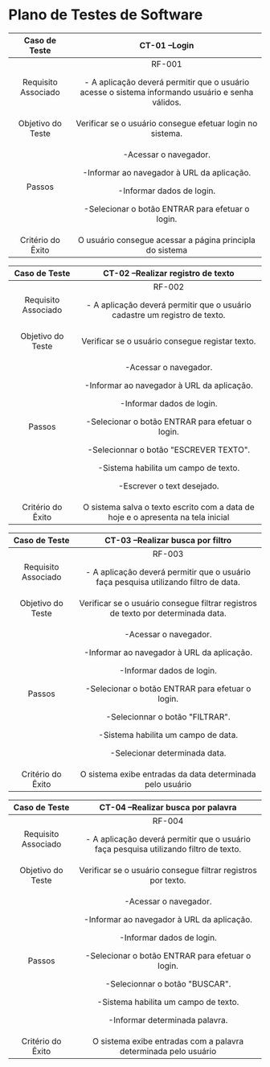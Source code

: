 # Plano de Testes de Software

|**Caso de Teste**|**CT-01 –Login**|
| :-: | :-: |
|Requisito Associado|RF-001 <p> - A aplicação deverá permitir que o usuário acesse o sistema informando usuário e senha válidos.|
|Objetivo do Teste|Verificar se o usuário consegue efetuar login no sistema.|
|Passos|<p>-Acessar o navegador.<p>-Informar ao navegador à URL da aplicação.<p>-Informar dados de login.<p>-Selecionar o botão ENTRAR para efetuar o login.|
|Critério do Êxito| O usuário consegue acessar a página principla do sistema|


|**Caso de Teste**|**CT-02 –Realizar registro de texto**|
| :-: | :-: |
|Requisito Associado|RF-002 <p> - A aplicação deverá permitir que o usuário cadastre um registro de texto.|
|Objetivo do Teste|Verificar se o usuário consegue registar texto.|
|Passos|<p>-Acessar o navegador.<p>-Informar ao navegador à URL da aplicação.<p>-Informar dados de login.<p>-Selecionar o botão ENTRAR para efetuar o login.<p>-Selecionnar o botão "ESCREVER TEXTO".<p>-Sistema habilita um campo de texto.<p>-Escrever o text desejado.|
|Critério do Êxito| O sistema salva o texto escrito com a data de hoje e o apresenta na tela inicial|

|**Caso de Teste**|**CT-03 –Realizar busca por filtro**|
| :-: | :-: |
|Requisito Associado|RF-003 <p> - A aplicação deverá permitir que o usuário faça pesquisa utilizando filtro de data.|
|Objetivo do Teste|Verificar se o usuário consegue filtrar registros de texto por determinada data.|
|Passos|<p>-Acessar o navegador.<p>-Informar ao navegador à URL da aplicação.<p>-Informar dados de login.<p>-Selecionar o botão ENTRAR para efetuar o login.<p>-Selecionnar o botão "FILTRAR".<p>-Sistema habilita um campo de data.<p>-Selecionar determinada data.|
|Critério do Êxito| O sistema exibe entradas da data determinada pelo usuário|

|**Caso de Teste**|**CT-04 –Realizar busca por palavra**|
| :-: | :-: |
|Requisito Associado|RF-004 <p> - A aplicação deverá permitir que o usuário faça pesquisa utilizando filtro de texto.|
|Objetivo do Teste|Verificar se o usuário consegue filtrar registros por texto.|
|Passos|<p>-Acessar o navegador.<p>-Informar ao navegador à URL da aplicação.<p>-Informar dados de login.<p>-Selecionar o botão ENTRAR para efetuar o login.<p>-Selecionnar o botão "BUSCAR".<p>-Sistema habilita um campo de texto.<p>-Informar determinada palavra.|
|Critério do Êxito| O sistema exibe entradas com a palavra determinada pelo usuário|
